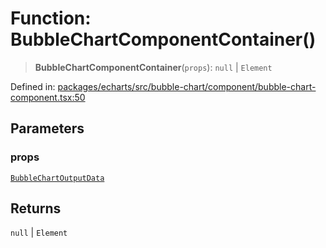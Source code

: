 # Function: BubbleChartComponentContainer()

> **BubbleChartComponentContainer**(`props`): `null` \| `Element`

Defined in: [packages/echarts/src/bubble-chart/component/bubble-chart-component.tsx:50](https://github.com/GeoDaCenter/openassistant/blob/994a31d776db171047aa7cd650eb798b5317f644/packages/echarts/src/bubble-chart/component/bubble-chart-component.tsx#L50)

## Parameters

### props

[`BubbleChartOutputData`](../type-aliases/BubbleChartOutputData.md)

## Returns

`null` \| `Element`
